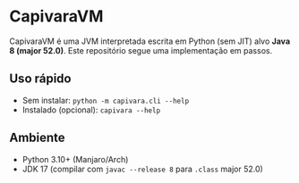 # CapivaraVM

CapivaraVM é uma JVM interpretada escrita em Python (sem JIT)
alvo **Java 8 (major 52.0)**. Este repositório segue uma implementação em passos.

## Uso rápido
- Sem instalar: `python -m capivara.cli --help`
- Instalado (opcional): `capivara --help`

## Ambiente
- Python 3.10+ (Manjaro/Arch)
- JDK 17 (compilar com `javac --release 8` para `.class` major 52.0)
